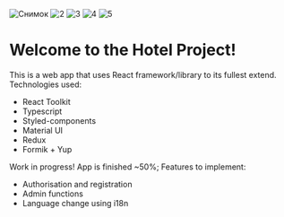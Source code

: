 ![Снимок](https://user-images.githubusercontent.com/86885133/182461320-2392ea8f-fe11-4fbb-a5fd-ee712c35cfa6.JPG)
![2](https://user-images.githubusercontent.com/86885133/182461325-3f270550-fd6e-4ae1-b36f-5f7358758e1f.JPG)
![3](https://user-images.githubusercontent.com/86885133/182461327-f44f6961-9620-4bbd-9a39-4ce263369443.JPG)
![4](https://user-images.githubusercontent.com/86885133/182461328-ab88d856-c357-4cbf-946a-f65f3b981311.JPG)
![5](https://user-images.githubusercontent.com/86885133/182461331-4125c610-facd-46f4-af3d-b30b3b2bbc70.JPG)

<h1>Welcome to the Hotel Project!</h1>

This is a web app that uses React framework/library to its fullest extend.
Technologies used:
- React Toolkit
- Typescript
- Styled-components
- Material UI
- Redux
- Formik + Yup

Work in progress! App is finished ~50%;
Features to implement:
- Authorisation and registration
- Admin functions
- Language change using i18n
